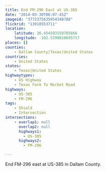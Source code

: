 ```yaml
---
title: End FM-296 East at US-385
date: "2014-03-30T06:07:45Z"
imageid: "3772375635954348788"
flickrid: "13918553711"
location:
    latitude: 36.454503159705666
    longitude: -102.5399810695717
places: []
counties:
    - Dallam County|Texas|United States
countries:
    - United States
states:
    - Texas|United States
highwaytypes:
    - US Highway
    - Texas Farm To Market Road
highways:
    - US-385
    - FM-296
tags:
    - Shield
    - Intersection
intersections:
    - overlap1: null
      overlap2: null
      highways1:
        - US-385
      highways2:
        - FM-296

---
```

End FM-296 east at US-385 in Dallam County.
